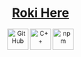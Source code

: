 <h1 align="center"><a href="https://peterhan.dev">Roki Here</a></h1>

<p align="center">
  <a href="https://github.com/Roki-lIlI">
    <picture>
      <source media="(prefers-color-scheme: dark)" srcset="https://cdn.simpleicons.org/github/white">
      <img alt="GitHub" title="GitHub" height="48" width="48" src="https://cdn.simpleicons.org/github"></picture></a>
 <a href="https://github.com/Roki-lIlI">
    <img alt="C++" title="C++" height="48" width="48" src="https://cdn.simpleicons.org/cplusplus"></a>
 <a href="https://github.com/Roki-lIlI">
    <img alt="npm" title="npm" height="48" width="48" src="https://cdn.simpleicons.org/dotnet"></a>
